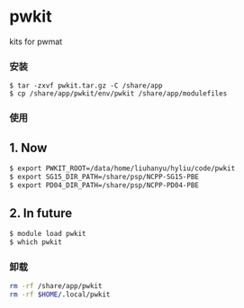 # pwkit
kits for pwmat

### 安装
```shell
$ tar -zxvf pwkit.tar.gz -C /share/app
$ cp /share/app/pwkit/env/pwkit /share/app/modulefiles
```

### 使用
## 1. Now 
```bash
$ export PWKIT_ROOT=/data/home/liuhanyu/hyliu/code/pwkit
$ export SG15_DIR_PATH=/share/psp/NCPP-SG15-PBE
$ export PD04_DIR_PATH=/share/psp/NCPP-PD04-PBE
```

## 2. In future
```bash
$ module load pwkit
$ which pwkit
```

### 卸载
```bash
rm -rf /share/app/pwkit
rm -rf $HOME/.local/pwkit
```
